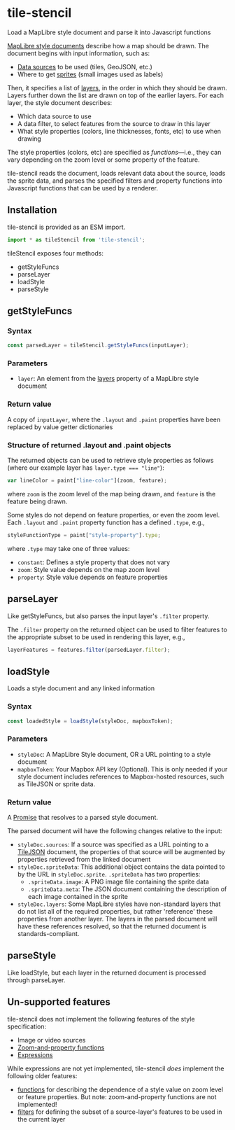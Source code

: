 # tile-stencil

Load a MapLibre style document and parse it into Javascript functions

[MapLibre style documents][] describe how a map should be drawn. The document
begins with input information, such as:
- [Data sources][] to be used (tiles, GeoJSON, etc.)
- Where to get [sprites][]  (small images used as labels)

Then, it specifies a list of [layers][], in the order in which they should be
drawn. Layers further down the list are drawn on top of the earlier layers.
For each layer, the style document describes:
- Which data source to use
- A data filter, to select features from the source to draw in this layer
- What style properties (colors, line thicknesses, fonts, etc) to use when 
  drawing

The style properties (colors, etc) are specified as *functions*&mdash;i.e., 
they can vary depending on the zoom level or some property of the feature.

tile-stencil reads the document, loads relevant data about the source, loads 
the sprite data, and parses the specified filters and property functions into 
Javascript functions that can be used by a renderer.

[MapLibre style documents]: https://maplibre.org/maplibre-gl-js-docs/style-spec/
[Data sources]: https://maplibre.org/maplibre-gl-js-docs/style-spec/sources/
[sprites]: https://maplibre.org/maplibre-gl-js-docs/style-spec/sprite/
[layers]: https://maplibre.org/maplibre-gl-js-docs/style-spec/layers/


## Installation
tile-stencil is provided as an ESM import.
```javascript
import * as tileStencil from 'tile-stencil';
```

tileStencil exposes four methods:
- getStyleFuncs
- parseLayer
- loadStyle
- parseStyle

## getStyleFuncs

### Syntax
```javascript
const parsedLayer = tileStencil.getStyleFuncs(inputLayer);
```

### Parameters
- `layer`: An element from the [layers][] property of a MapLibre style document

### Return value
A copy of `inputLayer`, where the `.layout` and `.paint` properties have been
replaced by value getter dictionaries

### Structure of returned .layout and .paint objects
The returned objects can be used to retrieve style properties as follows
(where our example layer has `layer.type === "line"`):
```javascript
var lineColor = paint["line-color"](zoom, feature);
```
where `zoom` is the zoom level of the map being drawn, and `feature` is the
feature being drawn.

Some styles do not depend on feature properties, or even the zoom level.
Each `.layout` and `.paint` property function has a defined `.type`, e.g.,
```javascript
styleFunctionType = paint["style-property"].type;
```
where `.type` may take one of three values:
- `constant`: Defines a style property that does not vary
- `zoom`: Style value depends on the map zoom level
- `property`: Style value depends on feature properties

## parseLayer
Like getStyleFuncs, but also parses the input layer's `.filter` property.

The `.filter` property on the returned object can be used to filter features
to the appropriate subset to be used in rendering this layer, e.g.,
```javascript
layerFeatures = features.filter(parsedLayer.filter);
```

## loadStyle
Loads a style document and any linked information

### Syntax
```javascript
const loadedStyle = loadStyle(styleDoc, mapboxToken);
```

### Parameters
- `styleDoc`: A MapLibre Style document, OR a URL pointing to a style document
- `mapboxToken`: Your Mapbox API key (Optional). This is only needed if your
  style document includes references to Mapbox-hosted resources, such as
  TileJSON or sprite data.

### Return value
A [Promise] that resolves to a parsed style document.

The parsed document will have the following changes relative to the input:
- `styleDoc.sources`: If a source was specified as a URL pointing to a
  [TileJSON][] document, the properties of that source will be augmented by
  properties retrieved from the linked document
- `styleDoc.spriteData`: This additional object contains the data pointed to
  by the URL in `styleDoc.sprite`. `.spriteData` has two properties:
  - `.spriteData.image`: A PNG image file containing the sprite data
  - `.spriteData.meta`: The JSON document containing the description of each
    image contained in the sprite
- `styleDoc.layers`: Some MapLibre styles have non-standard layers that do not 
  list all of the required properties, but rather 'reference' these properties
  from another layer. The layers in the parsed document will have these
  references resolved, so that the returned document is standards-compliant. 

## parseStyle
Like loadStyle, but each layer in the returned document is processed through
parseLayer.

[Promise]: https://developer.mozilla.org/en-US/docs/Web/JavaScript/Reference/Global_Objects/Promise
[TileJSON]: https://github.com/mapbox/tilejson-spec

## Un-supported features
tile-stencil does not implement the following features of the style
specification:
- Image or video sources
- [Zoom-and-property functions](https://maplibre.org/maplibre-gl-js-docs/style-spec/other/#types-function-zoom-property)
- [Expressions](https://maplibre.org/maplibre-gl-js-docs/style-spec/expressions/)

While expressions are not yet implemented, tile-stencil *does* implement the
following older features:
- [functions](https://maplibre.org/maplibre-gl-js-docs/style-spec/other/#function)
  for describing the dependence of a style value on zoom level or feature
  properties. But note: zoom-and-property functions are not implemented!
- [filters](https://maplibre.org/maplibre-gl-js-docs/style-spec/other/#other-filter)
  for defining the subset of a source-layer's features to be used in the
  current layer
